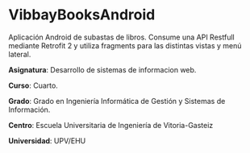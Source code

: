 # VibbayBooksAndroid

Aplicación Android de subastas de libros. Consume una API Restfull mediante Retrofit 2 y utiliza fragments para las distintas vistas y menú lateral. 

<strong>Asignatura</strong>: Desarrollo de sistemas de informacion web.

<strong>Curso</strong>: Cuarto.

<strong>Grado</strong>: Grado en Ingeniería Informática de Gestión y Sistemas de Información.

<strong>Centro</strong>: Escuela Universitaria de Ingeniería de Vitoria-Gasteiz

<strong>Universidad</strong>: UPV/EHU 
